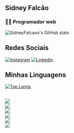 ## Sidney Falcão
### 👨‍💻 Programador web

![SidneyFalcaoo's GitHub stats](https://github-readme-stats.vercel.app/api?username=SidneyFalcaoo&show_icons=true&theme=dracula)

## Redes Sociais
[![Instagram](https://img.shields.io/badge/Instagram-E4405F?style=for-the-badge&logo=instagram&logoColor=white)](https://www.instagram.com/sidneyfalcaoo/)
[![Linkedin](https://img.shields.io/badge/LinkedIn-0077B5?style=for-the-badge&logo=linkedin&logoColor=white)](https://www.linkedin.com/in/sidney-oliveira-falc%C3%A3o-751949266/)

## Minhas Linguagens

[![Top Langs](https://github-readme-stats.vercel.app/api/top-langs/?username=Sidneyfalcaoo&layout=pie)](https://github.com/anuraghazra/github-readme-stats)

<div style="display:inline_block"> <br/>
<div>
  <img src="https://img.shields.io/badge/HTML5-E34F26?style=for-the-badge&logo=html5&logoColor=white" />
</div>
<div>
  <img src="https://img.shields.io/badge/CSS3-1572B6?style=for-the-badge&logo=css3&logoColor=white" />
</div>
<div>
  <img src="https://img.shields.io/badge/Sass-CC6699?style=for-the-badge&logo=sass&logoColor=white" />
</div>
<div>
  <img src="https://img.shields.io/badge/React-20232A?style=for-the-badge&logo=react&logoColor=61DAFB" >
</div>
<div>
  <img src="https://img.shields.io/badge/JavaScript-323330?style=for-the-badge&logo=javascript&logoColor=F7DF1E" >
</div>
<div>
  <img src="https://img.shields.io/badge/MySQL-00000F?style=for-the-badge&logo=mysql&logoColor=white" >
</div>
</div>
